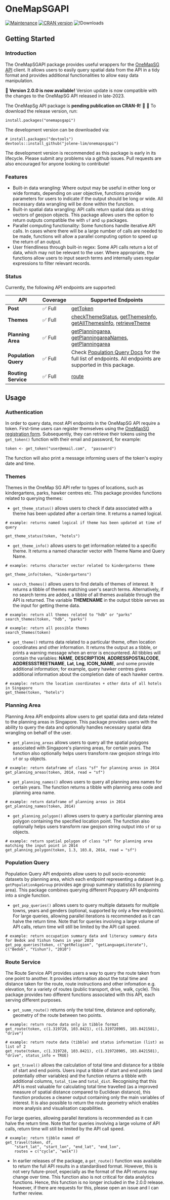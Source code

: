 # OneMapSGAPI

[![Maintenance](https://img.shields.io/badge/Maintained%3F-yes-green.svg)](https://github.com/jolene-lim/onemapsgapi/graphs/commit-activity) [![CRAN version](https://www.r-pkg.org/badges/version/onemapsgapi)](https://www.r-pkg.org/badges/version/onemapsgapi)
![!Downloads](https://cranlogs.r-pkg.org/badges/grand-total/onemapsgapi)

## Getting Started
### Introduction
The OneMapSGAPI package provides useful wrappers for the [OneMapSG API](https://docs.onemap.sg/#introduction) client. It allows users to easily query spatial data from the API in a tidy format and provides additional functionalities to allow easy data manipulation. 

:tada: **Version 2.0.0 is now available!** Version update is now compatible with the changes to the OneMapSG API released in late-2023.

The OneMapSg API package is **pending publication on CRAN-R**! :tada: :confetti_ball:
To download the release version, run:
```{r}
install.packages("onemapsgapi")
```

The development version can be downloaded via:
```{r}
# install.packages("devtools")
devtools::install_github("jolene-lim/onemapsgapi")
```
The development version is recommended as this package is early in its lifecycle. Please submit any problems via a github issues. Pull requests are also encouraged for anyone looking to contribute!

### Features
* Built-in data wrangling: Where output may be useful in either long or wide formats, depending on user objective, functions provide parameters for users to indicate if the output should be long or wide. All necessary data wrangling will be done within the function.  
* Built-in spatial data wrangling: API calls return spatial data as string vectors of geojson objects. This package allows users the option to return outputs compatible the with `sf` and `sp` packages.
* Parallel computing functionality: Some functions handle iterative API calls. In cases where there will be a large number of calls are needed to be made, functions will allow a parallel computing option to speed up the return of an output.  
* User friendliness through built-in regex: Some API calls return a lot of data, which may not be relevant to the user. Where appropriate, the functions allow users to input search terms and internally uses regular expressions to filter relevant records.  

### Status
Currently, the following API endpoints are supported:

| API | Coverage | Supported Endpoints |
| --- | --- | --- |
| **Post** | :white_check_mark: Full | [getToken](https://www.onemap.gov.sg/apidocs/authentication) |
| **Themes** | :white_check_mark: Full | [checkThemeStatus](https://www.onemap.gov.sg/apidocs/themes/#checkThemeStatus), [getThemesInfo](https://www.onemap.gov.sg/apidocs/themes/#getThemesInfo), [getAllThemesInfo](https://www.onemap.gov.sg/apidocs/themes/#getAllThemesInfo), [retrieveTheme](https://www.onemap.gov.sg/apidocs/themes/#retrieveTheme)
| **Planning Area** | :white_check_mark: Full | [getPlanningarea](https://www.onemap.gov.sg/apidocs/planningarea/#planningAreaQuery), [getPlanningareaNames](https://www.onemap.gov.sg/apidocs/planningarea/#namesofPlanningArea), [getPlanningarea](https://www.onemap.gov.sg/apidocs/planningarea/#planningAreaQuery)
| **Population Query** | :white_check_mark: Full | Check [Population Query Docs](https://www.onemap.gov.sg/apidocs/populationquery) for the full list of endpoints. All endpoints are supported in this package.
| **Routing Service** | :white_check_mark: Full | [route](https://www.onemap.gov.sg/apidocs/routing/)

## Usage
### Authentication
In order to query data, most API endpoints in the OneMapSG API require a token. First-time users can register themselves using the [OneMapSG registration form](https://developers.onemap.sg/signup/). Subsequently, they can retrieve their tokens using the `get_token()` function with their email and password, for example:

```{r}
token <- get_token("user@email.com",  "password")
```

The function will also print a message informing users of the token's expiry date and time.

### Themes
Themes in the OneMap SG API refer to types of locations, such as kindergartens, parks, hawker centres etc. This package provides functions related to querying themes:

- `get_theme_status()` allows users to check if data associated with a theme has been updated after a certain time. It returns a named logical.

```{r}
# example: returns named logical if theme has been updated at time of query

get_theme_status(token, "hotels")
```

- `get_theme_info()` allows users to get information related to a specific theme. It returns a named character vector with Theme Name and Query Name.

```{r}
# example: returns character vector related to kindergaterns theme

get_theme_info(token, "kindergartens")
```
- `search_themes()` allows users to find details of themes of interest. It returns a tibble of themes matching user's search terms. Alternatively, if no search terms are added, a tibble of all themes available through the API is returned. The variable **THEMENAME** in the output tibble serves as the input for getting theme data.

```{r}
# example: return all themes related to "hdb" or "parks"
search_themes(token, "hdb", "parks")

# example: return all possible themes
search_themes(token)
```

- `get_theme()` returns data related to a particular theme, often location coordinates and other information. It returns the output as a tibble, or prints a warning message when an error is encountered. All tibbles will contain the variables: **NAME**, **DESCRIPTION**, **ADDRESSPOSTALCODE**, **ADDRESSSTREETNAME**, **Lat**, **Lng**, **ICON_NAME**, and some provide additional information; for example, query hawker centres gives additional information about the completion date of each hawker centre.

```{r}
# example: return the location coordinates + other data of all hotels in Singapore
get_theme(token, "hotels")
```

### Planning Area
Planning Area API endpoints allow users to get spatial data and data related to the planning areas in Singapore. This package provides users with the ability to query the data and optionally handles necessary spatial data wrangling on behalf of the user.

- `get_planning_areas` allows users to query all the spatial polygons associated with Singapore's planning areas, for certain years. The function also optionally helps users transform raw geojson strings into `sf` or `sp` objects.

```{r}
# example: return dataframe of class "sf" for planning areas in 2014
get_planning_areas(token, 2014, read = "sf")
```

- `get_planning_names()` allows users to query all planning area names for certain years. The function returns a tibble with planning area code and planning area name.

```{r}
# example: return dataframe of planning areas in 2014
get_planning_names(token, 2014)
```

- `get_planning_polygon()` allows users to query a particular planning area polygon containing the specified location point. The function also optionally helps users transform raw geojson string output into `sf` or `sp` objects.

```{r}
# example: return spatial polygon of class "sf" for planning area matching the input point in 2014
get_planning_polygon(token, 1.3, 103.8, 2014, read = "sf")
```

### Population Query
Population Query API endpoints allow users to pull socio-economic datasets by planning area, which each endpoint representing a dataset (e.g. `getPopulationAgeGroup` provides age group summary statistics by planning area). This package combines querying different Popquery API endpoints into a single function.

- `get_pop_queries()` allows users to query multiple datasets for multiple towns, years and genders (optional, supported by only a few endpoints). For large queries, allowing parallel iterations is recommended as it can halve the return time. Note that for queries involving a large volume of API calls, return time will still be limited by the API call speed.

```{r}
# example: return occupation summary data and literacy summary data for Bedok and Yishun towns in year 2010
get_pop_queries(token, c("getReligion", "getLanguageLiterate"), c("Bedok", "Yishun"), "2010")
```

### Route Service
The Route Service API provides users a way to query the route taken from one point to another. It provides information about the total time and distance taken for the route, route instructions and other infomation e.g. elevation, for a variety of routes (public transport, drive, walk, cycle). This package provides two different functions associated with this API, each serving different purposes. 

- `get_summ_route()` returns only the total time, distance and optionally, geometry of the route between two points.

```{r}
# example: return route data only in tibble format
get_route(token, c(1.319728, 103.8421), c(1.319728905, 103.8421581), "drive")

# example: return route data (tibble) and status information (list) as list of 2
get_route(token, c(1.319728, 103.8421), c(1.319728905, 103.8421581), "drive", status_info = TRUE)
```

- `get_travel()` allows the calculation of total time and distance for a tibble of start and end points. Users input a tibble of start and end points (and potentially other variables) and the function returns a tibble with additional columns, `total_time` and `total_dist`. Recognising that this API is most valuable for calculating total time travelled (as a improved measure of spatial distance compared to Euclidean distance), this function produces a cleaner output containing only the main variables of interest. It is also possible to return the route geometry which enables more analysis and visualisation capabilities.

For large queries, allowing parallel iterations is recommended as it can halve the return time. Note that for queries involving a large volume of API calls, return time will still be limited by the API call speed.

```{r}
# example: return tibble named df
get_travel(token, df,
    "start_lat", "start_lon", "end_lat", "end_lon",
    routes = c("cycle", "walk"))
```

- In earlier releases of the package, a `get_route()` function was available to return the full API results in a standardised format. However, this is not very future-proof, especially as the format of the API returns may change over time. This function also is not critical for data analytics functions. Hence, this function is no longer included in the 2.0.0 release. However, if there are requests for this, please open an issue and I can further review.
